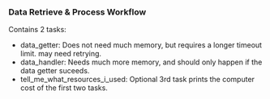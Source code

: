 ### Data Retrieve & Process Workflow
Contains 2 tasks:

- data_getter: Does not need much memory, but requires a longer timeout limit.
  may need retrying.
- data_handler: Needs much more memory, and should only happen if the data
  getter suceeds.
- tell_me_what_resources_i_used: Optional 3rd task prints the computer cost
  of the first two tasks.

